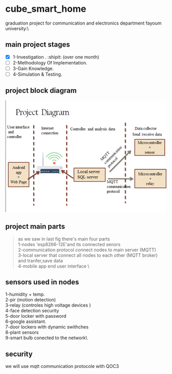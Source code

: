 # cube_smart_home
graduation project for communication and electronics department fayoum university:\
## main project stages 
- [x] 1-Investigation . :shipit:  (over one month) 
- [ ] 2-Methodology Of Implementation.
- [ ] 3-Gain Knowledge.
- [ ] 4-Simulation & Testing.

## project block diagram 
![](Screenshot.png)
## project main parts 
> as we saw in last fig there's main four parts \
1-nodes 'esp8266-12E'and its connected senors \
2-communication protocol connect nodes to main server (MQTT)\
3-local server that connect all nodes to each other (MQTT broker) and tranfer,save data \
4-mobile app end user interface  \

## sensors used in nodes 
1-humidity + temp.\
2-pir (motion detection)\
3-relay (controles high voltage devices )\
4-face detection security \
5-door locker with password\
6-google assistant.\
7-door lockers with dynamic swithches  \
8-plant sensors\
9-smart bulb conected to the network\

## security
we will use mqtt communication protocole with QOC3
